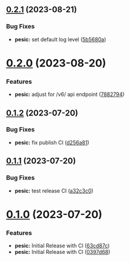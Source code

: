 ## [0.2.1](https://github.com/StanislavBolshakov/pesic/compare/v0.2.0...v0.2.1) (2023-08-21)


### Bug Fixes

* **pesic:** set default log level ([5b5680a](https://github.com/StanislavBolshakov/pesic/commit/5b5680acc60ab5bbcb85fbedcbf479ff24bb08d4))

# [0.2.0](https://github.com/StanislavBolshakov/pesic/compare/v0.1.2...v0.2.0) (2023-08-20)


### Features

* **pesic:** adjust for /v6/ api endpoint ([7882794](https://github.com/StanislavBolshakov/pesic/commit/788279423cf484c4b958046837ccd2c9afcd15fd))

## [0.1.2](https://github.com/StanislavBolshakov/pesic/compare/v0.1.1...v0.1.2) (2023-07-20)


### Bug Fixes

* **pesic:** fix publish CI ([d256a81](https://github.com/StanislavBolshakov/pesic/commit/d256a81ca3b533fa99b6bb986016600e4de5b4b6))

## [0.1.1](https://github.com/StanislavBolshakov/pesic/compare/v0.1.0...v0.1.1) (2023-07-20)


### Bug Fixes

* **pesic:** test release CI ([a32c3c0](https://github.com/StanislavBolshakov/pesic/commit/a32c3c0cc5b177f120b5b624498447b061982053))

# [0.1.0](https://github.com/StanislavBolshakov/pesic/compare/v0.0.1...v0.1.0) (2023-07-20)


### Features

* **pesic:** Initial Release with CI ([63cd87c](https://github.com/StanislavBolshakov/pesic/commit/63cd87c8abeeae3574d601d914659e4b34acbece))
* **pesic:** Initial Release with CI ([0397d68](https://github.com/StanislavBolshakov/pesic/commit/0397d68072e969b02fb5fce6dec805cc5531b032))
